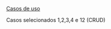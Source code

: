 
[Casos de uso](https://file.notion.so/f/s/cb19e276-ab09-4cbf-91b4-fb9380465cb1/APOO_-_Projeto_da_Disciplina_-_ER-SOMAES.pdf?id=924809e1-fd44-4fe5-b717-d464a0db070b&table=block&spaceId=9764a85c-5c0f-47c1-a4e9-9f954283fb1a&expirationTimestamp=1692036000000&signature=Ru784mMPIq16WAdPOjg2CvN8ToRRVHLxs8QolPi5rqo&downloadName=APOO+-+Projeto+da+Disciplina+-+ER-SOMAES.pdf)

Casos selecionados 1,2,3,4 e 12 (CRUD)


